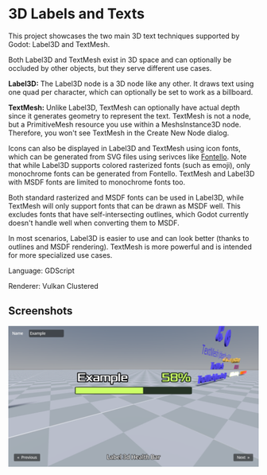 # 3D Labels and Texts

This project showcases the two main 3D text techniques supported by Godot:
Label3D and TextMesh.

Both Label3D and TextMesh exist in 3D space and can optionally be occluded by
other objects, but they serve different use cases.

**Label3D:** The Label3D node is a 3D node like any other. It draws text using
one quad per character, which can optionally be set to work as a billboard.

**TextMesh:** Unlike Label3D, TextMesh can optionally have actual depth since it
generates geometry to represent the text. TextMesh is not a node, but a
PrimitiveMesh resource you use within a MeshsInstance3D node. Therefore, you
won't see TextMesh in the Create New Node dialog.

Icons can also be displayed in Label3D and TextMesh using icon fonts, which can
be generated from SVG files using serivces like
[Fontello](https://fontello.com/). Note that while Label3D supports colored
rasterized fonts (such as emoji), only monochrome fonts can be generated from
Fontello. TextMesh and Label3D with MSDF fonts are limited to monochrome fonts
too.

Both standard rasterized and MSDF fonts can be used in Label3D, while TextMesh
will only support fonts that can be drawn as MSDF well. This excludes fonts that
have self-intersecting outlines, which Godot currently doesn't handle well when
converting them to MSDF.

In most scenarios, Label3D is easier to use and can look better (thanks to
outlines and MSDF rendering). TextMesh is more powerful and is intended for more
specialized use cases.

Language: GDScript

Renderer: Vulkan Clustered

## Screenshots

![Screenshot](screenshots/3d_labels_and_texts.png)
